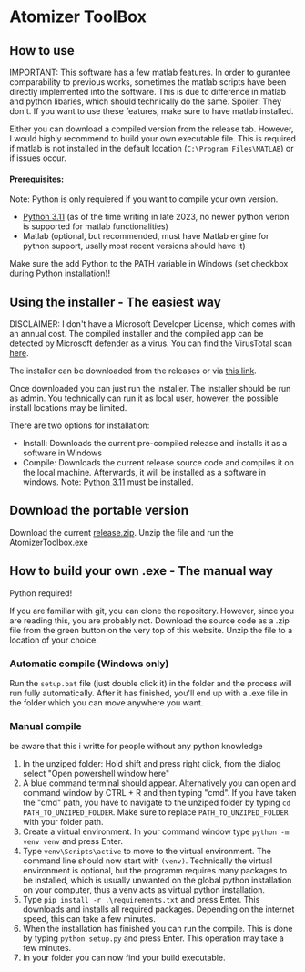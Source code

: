 
# Atomizer ToolBox

## How to use

IMPORTANT: This software has a few matlab features. In order to gurantee comparability to previous works, sometimes the matlab scripts have been directly implemented into the software. This is due to difference in matlab and python libaries, which should technically do the same. Spoiler: They don't.
If you want to use these features, make sure to have matlab installed.

Either you can download a compiled version from the release tab.
However, I would highly recommend to build your own executable file. This is required if matlab is not installed in the default location (`C:\Program Files\MATLAB`) or if issues occur.

#### Prerequisites:
Note: Python is only requiered if you want to compile your own version.

- [Python 3.11](https://www.python.org/downloads/release/python-3117/) (as of the time writing in late 2023, no newer python verion is supported for matlab functionalities)
- Matlab (optional, but recommended, must have Matlab engine for python support, usally most recent versions should have it)

Make sure the add Python to the PATH variable in Windows (set checkbox during Python installation)!

## Using the installer - The easiest way

DISCLAIMER: I don't have a Microsoft Developer License, which comes with an annual cost. 
The compiled installer and the compiled app can be detected by Microsoft defender as a virus. 
You can find the VirusTotal scan [here](https://www.virustotal.com/gui/file/2a27348e21ef5464707e7358ac525ea5ff7565bf7449eb9ffc5b2500553eb3e4?nocache=1).

The installer can be downloaded from the releases or via [this link](https://github.com/realize-1337/Atomizer-Toolbox/releases/download/1.68.3/AtomizerToolboxInstaller.exe).

Once downloaded you can just run the installer. 
The installer should be run as admin. 
You technically can run it as local user, however, the possible install locations may be limited. 

There are two options for installation: 
- Install: Downloads the current pre-compiled release and installs it as a software in Windows
- Compile: Downloads the current release source code and compiles it on the local machine. Afterwards, it will be installed as a software in windows. Note: [Python 3.11](https://www.python.org/downloads/release/python-3117/) must be installed.

## Download the portable version
Download the current [release.zip](https://github.com/realize-1337/Atomizer-Toolbox/releases/latest/download/release.zip).
Unzip the file and run the AtomizerToolbox.exe

## How to build your own .exe - The manual way
Python required!

If you are familiar with git, you can clone the repository. However, since you are reading this, you are probably not. 
Download the source code as a .zip file from the green button on the very top of this website. 
Unzip the file to a location of your choice. 

### Automatic compile (Windows only)
Run the `setup.bat` file (just double click it) in the folder and the process will run fully automatically.
After it has finished, you'll end up with a .exe file in the folder which you can move anywhere you want.

### Manual compile
be aware that this i writte for people without any python knowledge
1. In the unziped folder: Hold shift and press right click, from the dialog select "Open powershell window here"
2. A blue command terminal should appear. Alternatively you can open and command window by CTRL + R and then typing "cmd". If you have taken the "cmd" path, you have to navigate to the unziped folder by typing `cd PATH_TO_UNZIPED_FOLDER`. Make sure to replace `PATH_TO_UNZIPED_FOLDER` with your folder path.
3. Create a virtual environment. In your command window type `python -m venv venv` and press Enter.
4. Type `venv\Scripts\active` to move to the virtual environment. The command line should now start with `(venv)`. Technically the virtual environment is optional, but the programm requires many packages to be installed, which is usually unwanted on the global python installation on your computer, thus a venv acts as virtual python installation. 
5. Type `pip install -r .\requirements.txt` and press Enter. This downloads and installs all required packages. Depending on the internet speed, this can take a few minutes.
6. When the installation has finished you can run the compile. This is done by typing `python setup.py` and press Enter. This operation may take a few minutes.
7. In your folder you can now find your build executable.


